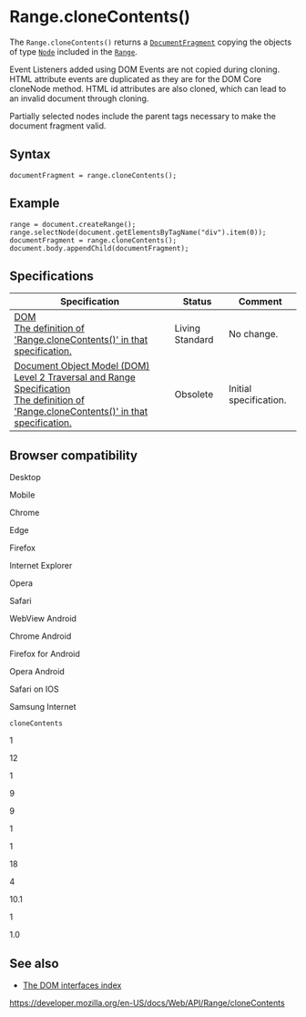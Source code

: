 # Range.cloneContents()

The `Range.cloneContents()` returns a [`DocumentFragment`](../documentfragment) copying the objects of type [`Node`](../node) included in the [`Range`](../range).

Event Listeners added using DOM Events are not copied during cloning. HTML attribute events are duplicated as they are for the DOM Core cloneNode method. HTML id attributes are also cloned, which can lead to an invalid document through cloning.

Partially selected nodes include the parent tags necessary to make the document fragment valid.

## Syntax

    documentFragment = range.cloneContents();

## Example

    range = document.createRange();
    range.selectNode(document.getElementsByTagName("div").item(0));
    documentFragment = range.cloneContents();
    document.body.appendChild(documentFragment);

## Specifications

<table><thead><tr class="header"><th>Specification</th><th>Status</th><th>Comment</th></tr></thead><tbody><tr class="odd"><td><a href="https://dom.spec.whatwg.org/#dom-range-clonecontents">DOM<br />
<span class="small">The definition of 'Range.cloneContents()' in that specification.</span></a></td><td><span class="spec-living">Living Standard</span></td><td>No change.</td></tr><tr class="even"><td><a href="https://www.w3.org/TR/DOM-Level-2-Traversal-Range/ranges.html#Level2-Range-method-cloneContents">Document Object Model (DOM) Level 2 Traversal and Range Specification<br />
<span class="small">The definition of 'Range.cloneContents()' in that specification.</span></a></td><td><span class="spec-obsolete">Obsolete</span></td><td>Initial specification.</td></tr></tbody></table>

## Browser compatibility

Desktop

Mobile

Chrome

Edge

Firefox

Internet Explorer

Opera

Safari

WebView Android

Chrome Android

Firefox for Android

Opera Android

Safari on IOS

Samsung Internet

`cloneContents`

1

12

1

9

9

1

1

18

4

10.1

1

1.0

## See also

- [The DOM interfaces index](../document_object_model)

<a href="https://developer.mozilla.org/en-US/docs/Web/API/Range/cloneContents" class="_attribution-link">https://developer.mozilla.org/en-US/docs/Web/API/Range/cloneContents</a>
